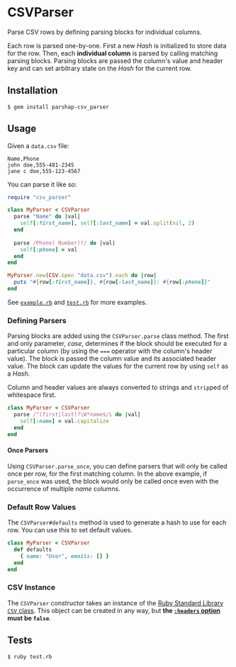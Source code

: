 # CSVParser

Parse CSV rows by defining parsing blocks for individual columns.

Each row is parsed one-by-one. First a new *Hash* is initialized to
store data for the row. Then, each **individual column** is parsed by
calling matching parsing blocks. Parsing blocks are passed the column's
value and header key and can set arbitrary state on the *Hash* for the
current row.

## Installation

```
$ gem install parshap-csv_parser
```

## Usage

Given a `data.csv` file:

```csv
Name,Phone
john doe,555-481-2345
jane c doe,555-123-4567
```

You can parse it like so:

```rb
require "csv_parser"

class MyParser < CSVParser
  parse "Name" do |val|
    self[:first_name], self[:last_name] = val.split(nil, 2)
  end
  
  parse /Phone( Number)?/ do |val|
    self[:phone] = val
  end
end

MyParser.new(CSV.open "data.csv").each do |row|
  puts "#{row[:first_name]}, #{row[:last_name]}: #{row[:phone]}"
end
```

See [`example.rb`](example.rb) and [`test.rb`](test.rb) for more examples.

### Defining Parsers

Parsing blocks are added using the `CSVParser.parse` class method. The
first and only parameter, *case*, determines if the block should be
executed for a particular column (by using the `===` operator with the
column's header value). The block is passed the column value and its
associated header value. The block can update the values for the current
row by using `self` as a *Hash*.

Column and header values are always converted to strings and `strip`ped
of whitespace first.

```rb
class MyParser < CSVParser
  parse /^(first|last)?\W*name$/i do |val|
    self[:name] = val.capitalize
  end
end
```

#### Once Parsers

Using `CSVParser.parse_once`, you can define parsers that will only be
called once per row, for the first matching column. In the above
example, if `parse_once` was used, the block would only be called once
even with the occurrence of multiple *name* columns.

### Default Row Values

The `CSVParser#defaults` method is used to generate a hash to use for
each row. You can use this to set default values.

```rb
class MyParser < CSVParser
  def defaults
    { name: "User", emails: [] }
  end
end
```

### CSV Instance

The `CSVParser` constructor takes an instance of the [Ruby Standard
Library `CSV`
class](http://ruby-doc.org/stdlib-2.1.0/libdoc/csv/rdoc/CSV.html). This
object can be created in any way, but **the [`:headers`
option](http://ruby-doc.org/stdlib-2.1.0/libdoc/csv/rdoc/CSV.html#method-c-new)
must be `false`**.


## Tests

```
$ ruby test.rb
```
